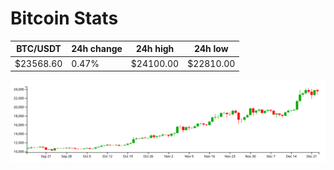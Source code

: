 # Bitcoin Stats

BTC/USDT|24h change|24h high|24h low|
|---|---|---|---|
|$23568.60|0.47%|$24100.00|$22810.00|

<img src="./chart.svg">
